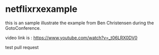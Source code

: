 # netflixrxexample

this is an sample illustrate the example from Ben Christensen during the GotoConference.



video link is : https://www.youtube.com/watch?v=_t06LRX0DV0

test pull request
